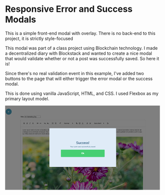 # Responsive Error and Success Modals

This is a simple front-end modal with overlay. There is no back-end to this project, it is strictly style-focused

This modal was part of a class project using Blockchain technology. I made a decentralized diary with Blockstack and wanted to create a nice modal that would validate whether or not a post was successfully saved. So here it is!

Since there's no real validation event in this example, I've added two buttons to the page that will either trigger the error modal or the success modal. 

This is done using vanilla JavaScript, HTML, and CSS. I used Flexbox as my primary layout model.  

![alt text](https://github.com/DraeRamsey/validation-with-overlay/blob/master/screenshots/modal-applied-desktop.png?raw=true)
